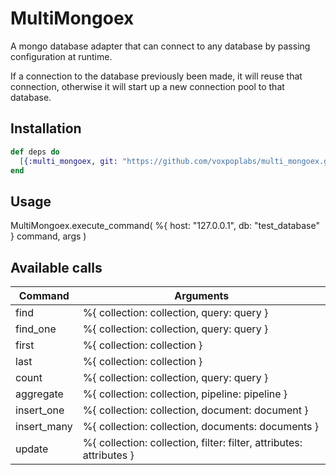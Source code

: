 # MultiMongoex

A mongo database adapter that can connect to any database by passing configuration at runtime.

If a connection to the database previously been made, it will reuse that connection, otherwise it will start
up a new connection pool to that database.

## Installation

```elixir
def deps do
  [{:multi_mongoex, git: "https://github.com/voxpoplabs/multi_mongoex.git"}]
end
```

## Usage

MultiMongoex.execute_command(
  %{
    host: "127.0.0.1",
    db: "test_database"
  }
  command,
  args
)

## Available calls

| Command  | Arguments |
| ------------- | ------------- |
| find  | %{ collection: collection, query: query }  |
| find_one  | %{ collection: collection, query: query }  |
| first  | %{ collection: collection }  |
| last  | %{ collection: collection }  |
| count  | %{ collection: collection, query: query }  |
| aggregate  | %{ collection: collection, pipeline: pipeline }  |
| insert_one  | %{ collection: collection, document: document }  |
| insert_many  | %{ collection: collection, documents: documents }  |
| update  | %{ collection: collection, filter: filter, attributes: attributes }  |